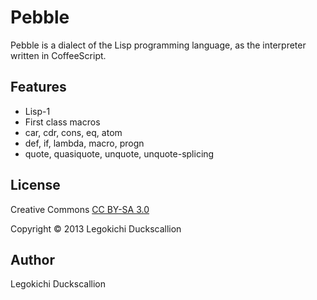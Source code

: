Pebble
======================
  Pebble is a dialect of the Lisp programming language, as the interpreter written in CoffeeScript.

Features
----------
* Lisp-1
* First class macros
* car, cdr, cons, eq, atom
* def, if, lambda, macro, progn
* quote, quasiquote, unquote, unquote-splicing

License
----------
Creative Commons [CC BY-SA 3.0](http://creativecommons.org/licenses/by-sa/3.0/)

Copyright &copy; 2013 Legokichi Duckscallion

Author
----------
Legokichi Duckscallion
